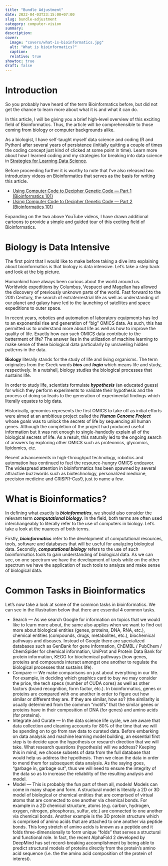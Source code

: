 ```yaml
---
title: "Bundle Adjustment"
date: 2022-04-03T23:15:00+07:00
slug: bundle-adjustment
category: computer-vision
summary:
description: 
cover:
  image: "covers/what-is-bioinformatics.jpg"
  alt: "What is bioinformatics?"
  caption: 
  relative: true
showtoc: true
draft: false
---
```


# Introduction
So you probably have heard of the term Bioinformatics before, but did not get the chance to learn more about what it is and what it can do.

In this article, I will be giving you a brief high-level overview of this exciting field of Bioinformatics. Thus, the article will be comprehensible to those coming from biology or computer backgrounds alike.

As a biologist, I have self-taught myself data science and coding (R and Python) after several years of persistence (initially quitting a couple of times the coding concept just kind of clicked at some point in time). Learn more about how I learned coding and my strategies for breaking into data science in [Strategies for Learning Data Science](https://towardsdatascience.com/strategies-for-learning-data-science-47053b58c19f).

Before proceeding further it is worthy to note that I’ve also released two introductory videos on Bioinformatics that serves as the basis for writing this article.
- [Using Computer Code to Decipher Genetic Code — Part 1 (Bioinformatics 101)](https://www.youtube.com/watch?v=p5iZxIT16KQ)
- [Using Computer Code to Decipher Genetic Code — Part 2 (Bioinformatics 101)](https://www.youtube.com/watch?v=ua08NV58Gew)

Expanding on the two above YouTube videos, I have drawn additional cartoons to provide a simple and guided tour of this exciting field of Bioinformatics.

# Biology is Data Intensive

The first point that I would like to make before taking a dive into explaining about bioinformatics is that biology is data intensive. Let’s take a step back and look at the big picture.

Humankind have always been curious about the world around us. Worldwide expeditions by Columbus, Vespucci and Magellan has allowed the discovery of previously unknown parts of the world. Fast forward to the 20th Century, the search of extraterrestrial life as well as understanding of our planet and galaxy have led to the launching of satellites and space expeditions to outer space.

In recent years, robotics and automation of laboratory equipments has led to an exponential rise and generation of “big” OMICS data. As such, this has permitted us to understand more about life as well as how to improve the quality of life. Exactly how can such OMICS data contribute to the betterment of life? The answer lies in the utilization of machine learning to make sense of these biological data particularly by unraveling hidden patterns in the data.

**Biology** literally stands for the study of life and living organisms. The term originates from the Greek words ***bios*** and ***logia*** which means life and study, respectively. In a nutshell, biology studies the biological processes that sustains life.

In order to study life, scientists formulate ***hypothesis*** (an educated guess) for which they perform experiments to validate their hypothesis and the process of doing so leads to the generation of experimental findings which literally equates to big data.

Historically, genomics represents the first OMICS to take off as initial efforts were aimed at an ambitious project called the ***Human Genome Project*** whose goals was to unlock the secrets of life by sequencing all human genes. Although the completion of the project had produced useful information but it was not enough to single-handedly explain all of the biological secrets of life. As a result, this naturally led to the ongoing search of answers by exploring other OMICS such as proteomics, glycomics, lipidomics, etc.

Recent advancements in high-throughput technology, robotics and automation has continued to fuel the resource-hungry OMICS endeavor. The widespread attention in bioinformatics has been spawned by several attractive buzzwords such as biotechnology, personalized medicine, precision medicine and CRISPR-Cas9, just to name a few.

# What is Bioinformatics?

In defining what exactly is ***bioinformatics***, we should also consider the relevant term ***computational biology***. In the field, both terms are often used interchangeably to literally refer to the use of computers in biology. Let’s take a look at the nuances of both terms.

Firstly, ***bioinformatics*** refer to the development of computational resources, tools, software and databases that will be useful for analyzing biological data. Secondly, ***computational biology*** refers to the use of such bioinformatics tools to gain understanding of biological data. As we can see, on one spectrum we have the development of tools while on the other spectrum we have the application of such tools to analyze and make sense of biological data.

# Common Tasks in Bioinformatics

Let’s now take a look at some of the common tasks in bioinformatics. We can see in the illustration below that there are essential 4 common tasks.

- Search — As we search Google for information on topics that we would like to learn more about, the same also applies when we want to find out more about biological entities (genes, proteins, DNA, RNA, etc.), chemical entities (compounds, drugs, metabolites, etc.), biochemical pathways and diseases. Instead of Google there are specialized databases such as GenBank for gene information, ChEMBL / PubChem / ChemSpider for chemical information, UniProt and Protein Data Bank for protein information, KEGG for biochemical pathways (how genes, proteins and compounds interact amongst one another to regulate the biological processes that sustains life).
- Compare — We make comparisons on just about everything in our life. For example, in deciding which graphics card to buy we may consider the price, the tech specs (number of CUDA cores) as well as other factors (brand recognition, form factor, etc.). In bioinformatics, genes or proteins are compared with one another in order to figure out how similar or different they are. If they are similar, how so? (the similarity is usually determined from the common “motifs” that the similar genes or proteins have in their composition of DNA (for genes) and amino acids (for proteins).
- Integrate and Curate — In the data science life cycle, we are aware that data collection and cleaning accounts for 80% of the time that we will be spending on to go from raw data to curated data. Before embarking on data analysis and machine learning model building, an essential first step is to decide upon the hypothesis or research direction that we will take. What research questions (hypothesis) will we address? Keeping this in mind, we choose subsets of data from the full database that would help us address the hypothesis. Then we clean the data in order to mend them for subsequent data analysis. As the saying goes, “garbage in, garbage out”, thus we will need to ensure the integrity of the data so as to increase the reliability of the resulting analysis and model.
- Model — This is probably the fun part of them all, models! Models can come in many shape and form. A structural model is literally a 2D or 3D model of biological or chemical entities that are comprised of virtual atoms that are connected to one another via chemical bonds. For example in a 2D chemical structure, atoms (e.g. carbon, hydrogen, oxygen, nitrogen, phosphorus, sulfur, etc.) are connected to one another via chemical bonds. Another example is the 3D protein structure which is comprised of amino acids that are attached to one another via peptide bonds. This long stretch of amino acids is known as a peptide and it folds three-dimensionally to form unique “folds” that serves a structural and functional role. In fact, the recent AlphaFold 2 developed by DeepMind has set record-breaking accomplishment by being able to predict structural models of proteins directly from the protein’s amino acid sequence (i.e. the the amino acid composition of the protein of interest).